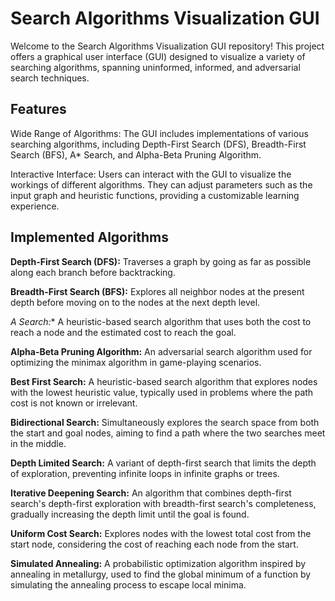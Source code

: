 # Search Algorithms Visualization GUI
Welcome to the Search Algorithms Visualization GUI repository! This project offers a graphical user interface (GUI) designed to visualize a variety of searching algorithms, spanning uninformed, informed, and adversarial search techniques.

## Features
Wide Range of Algorithms: The GUI includes implementations of various searching algorithms, including Depth-First Search (DFS), Breadth-First Search (BFS), A* Search, and Alpha-Beta Pruning Algorithm.

Interactive Interface: Users can interact with the GUI to visualize the workings of different algorithms. They can adjust parameters such as the input graph and heuristic functions, providing a customizable learning experience.

## Implemented Algorithms
**Depth-First Search (DFS):** Traverses a graph by going as far as possible along each branch before backtracking.

**Breadth-First Search (BFS):** Explores all neighbor nodes at the present depth before moving on to the nodes at the next depth level.

**A* Search:** A heuristic-based search algorithm that uses both the cost to reach a node and the estimated cost to reach the goal.

**Alpha-Beta Pruning Algorithm:** An adversarial search algorithm used for optimizing the minimax algorithm in game-playing scenarios.

**Best First Search:** A heuristic-based search algorithm that explores nodes with the lowest heuristic value, typically used in problems where the path cost is not known or irrelevant.

**Bidirectional Search:** Simultaneously explores the search space from both the start and goal nodes, aiming to find a path where the two searches meet in the middle.

**Depth Limited Search:** A variant of depth-first search that limits the depth of exploration, preventing infinite loops in infinite graphs or trees.

**Iterative Deepening Search:** An algorithm that combines depth-first search's depth-first exploration with breadth-first search's completeness, gradually increasing the depth limit until the goal is found.

**Uniform Cost Search:** Explores nodes with the lowest total cost from the start node, considering the cost of reaching each node from the start.

**Simulated Annealing:** A probabilistic optimization algorithm inspired by annealing in metallurgy, used to find the global minimum of a function by simulating the annealing process to escape local minima.
